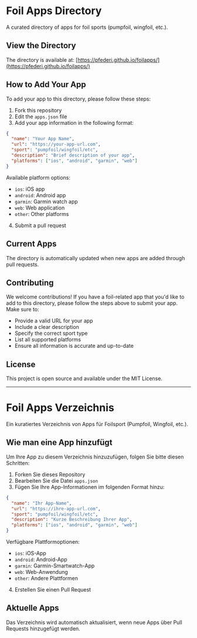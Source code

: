 # Foil Apps Directory

A curated directory of apps for foil sports (pumpfoil, wingfoil, etc.).

## View the Directory

The directory is available at: [https://pfederi.github.io/foilapps/](https://pfederi.github.io/foilapps/)

## How to Add Your App

To add your app to this directory, please follow these steps:

1. Fork this repository
2. Edit the `apps.json` file
3. Add your app information in the following format:
```json
{
  "name": "Your App Name",
  "url": "https://your-app-url.com",
  "sport": "pumpfoil/wingfoil/etc",
  "description": "Brief description of your app",
  "platforms": ["ios", "android", "garmin", "web"]
}
```

Available platform options:
- `ios`: iOS app
- `android`: Android app
- `garmin`: Garmin watch app
- `web`: Web application
- `other`: Other platforms

4. Submit a pull request

## Current Apps

The directory is automatically updated when new apps are added through pull requests.

## Contributing

We welcome contributions! If you have a foil-related app that you'd like to add to this directory, please follow the steps above to submit your app. Make sure to:

- Provide a valid URL for your app
- Include a clear description
- Specify the correct sport type
- List all supported platforms
- Ensure all information is accurate and up-to-date

## License

This project is open source and available under the MIT License.

---

# Foil Apps Verzeichnis

Ein kuratiertes Verzeichnis von Apps für Foilsport (Pumpfoil, Wingfoil, etc.).

## Wie man eine App hinzufügt

Um Ihre App zu diesem Verzeichnis hinzuzufügen, folgen Sie bitte diesen Schritten:

1. Forken Sie dieses Repository
2. Bearbeiten Sie die Datei `apps.json`
3. Fügen Sie Ihre App-Informationen im folgenden Format hinzu:
```json
{
  "name": "Ihr App-Name",
  "url": "https://ihre-app-url.com",
  "sport": "pumpfoil/wingfoil/etc",
  "description": "Kurze Beschreibung Ihrer App",
  "platforms": ["ios", "android", "garmin", "web"]
}
```

Verfügbare Plattformoptionen:
- `ios`: iOS-App
- `android`: Android-App
- `garmin`: Garmin-Smartwatch-App
- `web`: Web-Anwendung
- `other`: Andere Plattformen

4. Erstellen Sie einen Pull Request

## Aktuelle Apps

Das Verzeichnis wird automatisch aktualisiert, wenn neue Apps über Pull Requests hinzugefügt werden. 